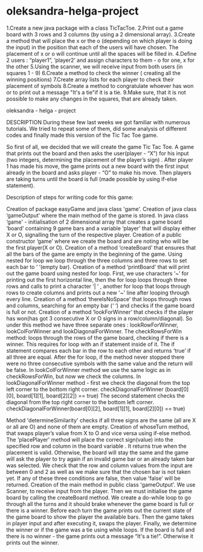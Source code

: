# oleksandra-helga-project
1.Create a new java package with a class TicTacToe.
2.Print out a game board with 3 rows and 3 columns (by using a 2 dimensional array). 
3.Create a method that will place the x or the o (depending on which player is doing the input) in the position that 
each of the users will have chosen. The placement of x or o will continue until all the spaces will be filled in.
4.Define 2 users : “player1”, ‘player2’ and assign characters to them - o for one, x for the other
5.Using the scanner, we will receive input from both users (in squares 1 - 9)
6.Create a method to check the winner ( creating all the winning positions)
7.Create array lists for each player to check their placement of symbols
8.Create a method to congratulate whoever has won or to print out a message "It's a tie"if it is a tie.
9.Make sure, that it is not possible to make any changes in the squares, that are already taken.

  oleksandra - helga - project
  
DESCRIPTION
During these few last weeks we got familiar with numerous tutorials. We tried to repeat some of them, did some analysis of different codes and finally made this version of the Tic Tac Toe game.

 So first of all, we decided that we will create the game Tic Tac Toe. A game that prints out the board and then asks the user(player - “X”) for his input (two integers, determining the placement of the player’s sign) . After player 1 has made his move, the game prints out a new board with the first input already in the board and asks player  - “O” to make his move. Then players are taking turns until the board is full (made possible by using if-else statement).

Description of steps for writing code for this game:

Creation of package easyGame and java class 'game'.
Creation of java class ‘gameOutput' where the main method of the game is stored.
In java class ‘game' - initialisation of 2 dimensional array that creates a game board ‘board' containing 9 game bars and a variable ‘player’  that will display either X or O, signalling the turn of the respective player.
Creation of a public constructor ‘game’ where we create the board and are noting who will be the first player(X or O).
Creation of a method ‘createBoard’ that ensures that all the bars of the game are empty in the beginning of the game. Using nested for loop we loop through the three columns and three rows to set each bar to ‘  ‘(empty bar).
Creation of a method ‘printBoard' that will print out the game board using nested for loop. First, we use characters ‘~’ for printing out the first horizontal line, then the for loop loops through three rows and  calls to print a character ‘| ’ , another for loop that loops through rows to create columns and prints out a new '~' line after looping through every line.
Creation of a method ‘thereIsNoSpace' that loops through rows and columns, searching for an empty bar   (‘  ‘) and checks if the game board is full or not.
Creation of a method ‘lookForWinner’ that checks if the player has won(has got 3 consecutive X or O signs in a row/column/diagonal). So under this method we have three separate ones : lookRowForWinner, lookColForWinner and lookDiagonalForWinner. 
The checkRowsForWin method: loops through the rows of the game board, checking if there is a winner. This requires for loop with an if statement inside of it. The if statement compares each bar in the row to each other and returns ‘true’ if all three are equal. After the for loop, if the method never stopped  there were no three consecutive symbols with the same value and the return will be false.
In lookColForWinner method we use the same logic as in checkRowsForWin, but now we check the columns.
In lookDiagonalForWinner method - first we check the diagonal from the top left corner to the bottom right corner. checkDiagonalForWinner (board[0][0], board[1][1], board[2][2]) == true) The second statement checks the diagonal from the top right corner to the bottom left corner. checkDiagonalForWinner(board[0][2], board[1][1], board[2][0]) == true)

Method 'determineSimilarity' checks if all three signs are the same (all are X or all are O) and none of them are empty.
Creation of whoseTurn method, that swaps player’s value from X to O and vice versa using if-else method.
The 'placePlayer' method will place the correct sign(value) into the specified row and column in the board variable . It returns true when the placement is valid. Otherwise, the board will stay the same and the game will ask the player to try again if an invalid game bar or an already taken bar was selected. We check that the row and column values from the input are between 0 and 2 as well as we make sure that the chosen bar is not taken yet. If any of these three conditions are false, then value 'false' will be returned.
Creation of the main method in public class 'gameOutput'. We use Scanner, to receive input from the player. Then we must initialise the game board by calling the createBoard method. We create a do-while loop to go through all the turns and it should brake whenever the game board is full or there is a winner. Before each turn the game prints out the current state of the game board to show the player the available bars. Then the game takes in player input and after executing it, swaps the player.
Finally, we determine the winner or if the game was a tie using while loops. If the board is full and there is no winner -  the game prints out a message “It's a tie!”. Otherwise it prints out the winner.